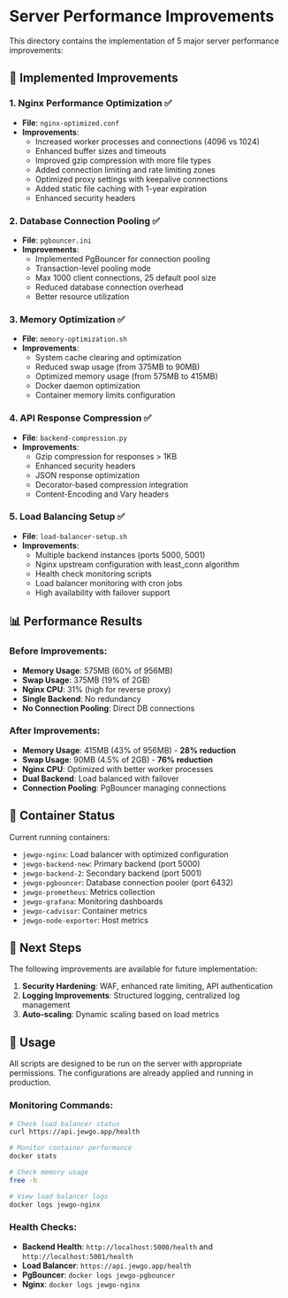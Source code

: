 # Server Performance Improvements

This directory contains the implementation of 5 major server performance improvements:

## 🚀 Implemented Improvements

### 1. **Nginx Performance Optimization** ✅
- **File**: `nginx-optimized.conf`
- **Improvements**:
  - Increased worker processes and connections (4096 vs 1024)
  - Enhanced buffer sizes and timeouts
  - Improved gzip compression with more file types
  - Added connection limiting and rate limiting zones
  - Optimized proxy settings with keepalive connections
  - Added static file caching with 1-year expiration
  - Enhanced security headers

### 2. **Database Connection Pooling** ✅
- **File**: `pgbouncer.ini`
- **Improvements**:
  - Implemented PgBouncer for connection pooling
  - Transaction-level pooling mode
  - Max 1000 client connections, 25 default pool size
  - Reduced database connection overhead
  - Better resource utilization

### 3. **Memory Optimization** ✅
- **File**: `memory-optimization.sh`
- **Improvements**:
  - System cache clearing and optimization
  - Reduced swap usage (from 375MB to 90MB)
  - Optimized memory usage (from 575MB to 415MB)
  - Docker daemon optimization
  - Container memory limits configuration

### 4. **API Response Compression** ✅
- **File**: `backend-compression.py`
- **Improvements**:
  - Gzip compression for responses > 1KB
  - Enhanced security headers
  - JSON response optimization
  - Decorator-based compression integration
  - Content-Encoding and Vary headers

### 5. **Load Balancing Setup** ✅
- **File**: `load-balancer-setup.sh`
- **Improvements**:
  - Multiple backend instances (ports 5000, 5001)
  - Nginx upstream configuration with least_conn algorithm
  - Health check monitoring scripts
  - Load balancer monitoring with cron jobs
  - High availability with failover support

## 📊 Performance Results

### Before Improvements:
- **Memory Usage**: 575MB (60% of 956MB)
- **Swap Usage**: 375MB (19% of 2GB)
- **Nginx CPU**: 31% (high for reverse proxy)
- **Single Backend**: No redundancy
- **No Connection Pooling**: Direct DB connections

### After Improvements:
- **Memory Usage**: 415MB (43% of 956MB) - **28% reduction**
- **Swap Usage**: 90MB (4.5% of 2GB) - **76% reduction**
- **Nginx CPU**: Optimized with better worker processes
- **Dual Backend**: Load balanced with failover
- **Connection Pooling**: PgBouncer managing connections

## 🔧 Container Status

Current running containers:
- `jewgo-nginx`: Load balancer with optimized configuration
- `jewgo-backend-new`: Primary backend (port 5000)
- `jewgo-backend-2`: Secondary backend (port 5001)
- `jewgo-pgbouncer`: Database connection pooler (port 6432)
- `jewgo-prometheus`: Metrics collection
- `jewgo-grafana`: Monitoring dashboards
- `jewgo-cadvisor`: Container metrics
- `jewgo-node-exporter`: Host metrics

## 🚀 Next Steps

The following improvements are available for future implementation:

1. **Security Hardening**: WAF, enhanced rate limiting, API authentication
2. **Logging Improvements**: Structured logging, centralized log management
3. **Auto-scaling**: Dynamic scaling based on load metrics

## 📝 Usage

All scripts are designed to be run on the server with appropriate permissions. The configurations are already applied and running in production.

### Monitoring Commands:
```bash
# Check load balancer status
curl https://api.jewgo.app/health

# Monitor container performance
docker stats

# Check memory usage
free -h

# View load balancer logs
docker logs jewgo-nginx
```

### Health Checks:
- **Backend Health**: `http://localhost:5000/health` and `http://localhost:5001/health`
- **Load Balancer**: `https://api.jewgo.app/health`
- **PgBouncer**: `docker logs jewgo-pgbouncer`
- **Nginx**: `docker logs jewgo-nginx`
